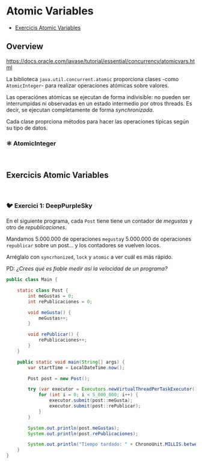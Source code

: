# Atomic Variables

* [Exercicis Atomic Variables](#exercicis-atomic-variables)

## Overview

https://docs.oracle.com/javase/tutorial/essential/concurrency/atomicvars.html

La biblioteca `java.util.concurrent.atomic` proporciona clases -como `AtomicInteger`- para realizar operaciones atómicas sobre valores.

Las operaciónes atómicas se ejecutan de forma indivisible: no pueden ser interrumpidas ni observadas en un estado intermedio por otros threads. Es decir, se ejecutan completamente de forma _synchronizada_.

Cada clase proprciona métodos para hacer las operaciones típicas según su tipo de datos.

### ⚛️ AtomicInteger



<br />

## Exercicis Atomic Variables

<br />

### 🐦 Exercici 1: DeepPurpleSky

En el siguiente programa, cada `Post` tiene tiene un contador de _megustas_ y otro de _republicaciones_.

Mandamos 5.000.000 de operaciones `megusta`y 5.000.000 de operaciones `republicar` sobre un post... y los contadores se vuelven locos.

Arréglalo con `syncrhonized`, `lock` y `atomic` a ver cuál es más rápido.

PD: _¿Crees qué es fiable medir así la velocidad de un programa?_

```java
public class Main {

    static class Post {
        int meGustas = 0;
        int rePublicaciones = 0;

        void meGusta() {
            meGustas++;
        }

        void rePublicar() {
            rePublicaciones++;
        }
    }

    public static void main(String[] args) {
        var startTime = LocalDateTime.now();

        Post post = new Post();

        try (var executor = Executors.newVirtualThreadPerTaskExecutor()) {
            for (int i = 0; i < 5_000_000; i++) {
                executor.submit(post::meGusta);
                executor.submit(post::rePublicar);
            }
        }

        System.out.println(post.meGustas);
        System.out.println(post.rePublicaciones);

        System.out.println("Tiempo tardado: " + ChronoUnit.MILLIS.between(startTime, LocalDateTime.now()));
    }
}
```
